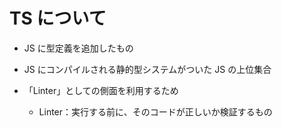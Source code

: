 # TS について

- JS に型定義を追加したもの
- JS にコンパイルされる静的型システムがついた JS の上位集合

- 「Linter」としての側面を利用するため
  - Linter：実行する前に、そのコードが正しいか検証するもの
